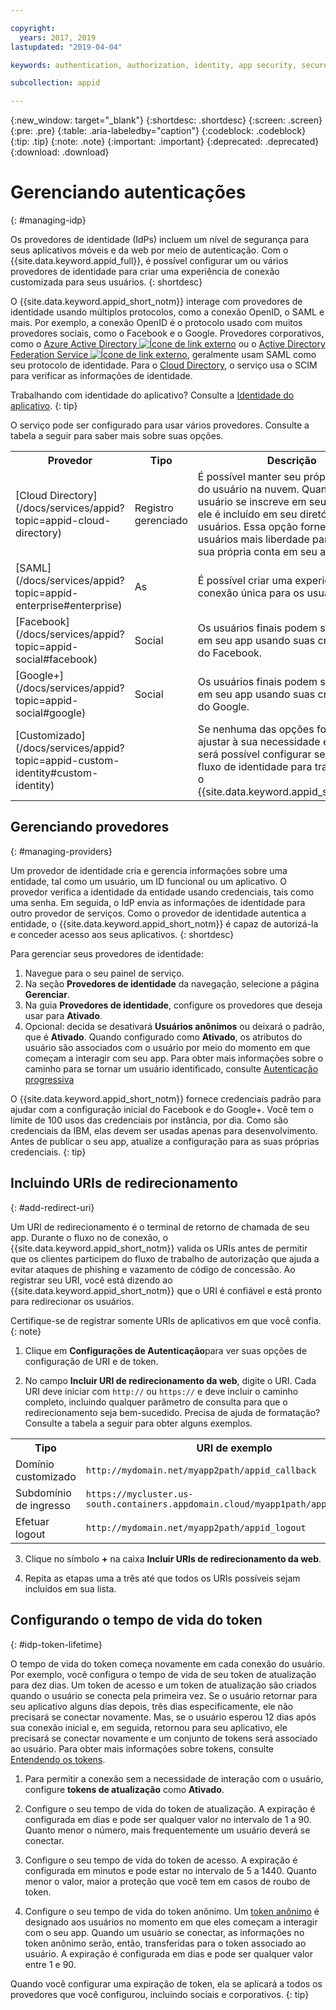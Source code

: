 ```yaml
---

copyright:
  years: 2017, 2019
lastupdated: "2019-04-04"

keywords: authentication, authorization, identity, app security, secure, development, identity provider, tokens, customization, lifetime

subcollection: appid

---
```


{:new_window: target="_blank"}
{:shortdesc: .shortdesc}
{:screen: .screen}
{:pre: .pre}
{:table: .aria-labeledby="caption"}
{:codeblock: .codeblock}
{:tip: .tip}
{:note: .note}
{:important: .important}
{:deprecated: .deprecated}
{:download: .download}


# Gerenciando autenticações
{: #managing-idp}

Os provedores de identidade (IdPs) incluem um nível de segurança para seus aplicativos móveis e da web por meio de
autenticação. Com o {{site.data.keyword.appid_full}}, é possível configurar um ou vários provedores de
identidade para criar uma experiência de conexão customizada para seus usuários.
{: shortdesc}


O {{site.data.keyword.appid_short_notm}} interage com provedores de identidade usando múltiplos protocolos,
como a conexão OpenID, o SAML e mais. Por exemplo, a conexão OpenID é o protocolo usado com muitos provedores sociais, como
o Facebook e o Google. Provedores corporativos, como o <a href="https://www.ibm.com/blogs/bluemix/2018/03/setting-ibm-cloud-app-id-azure-active-directory/" target="_blank">Azure Active Directory <img src="../../icons/launch-glyph.svg" alt="Ícone de link externo"></a> ou o <a href="https://www.ibm.com/blogs/bluemix/2018/03/setting-ibm-cloud-app-id-active-directory-federation-service/" target="_blank">Active Directory Federation Service <img src="../../icons/launch-glyph.svg" alt="Ícone de link externo"></a>, geralmente usam SAML como seu protocolo de identidade. Para o [Cloud Directory](/docs/services/appid?topic=appid-cloud-directory), o serviço
usa o SCIM para verificar as informações de identidade.

Trabalhando com identidade do aplicativo? Consulte a [Identidade do aplicativo](/docs/services/appid?topic=appid-app).
{: tip}

O serviço pode ser configurado para usar vários provedores. Consulte a tabela a seguir para saber mais sobre suas opções.

<table>
  <tr>
    <th>Provedor</th>
    <th>Tipo</th>
    <th>Descrição</th>
  </tr>
  <tr>
    <td>[Cloud Directory](/docs/services/appid?topic=appid-cloud-directory)</td>
    <td>Registro gerenciado</td>
    <td>É possível manter seu próprio registro do usuário na nuvem. Quando um usuário se inscreve em seu aplicativo, ele é
incluído em seu diretório de usuários. Essa opção fornece aos usuários mais liberdade para gerenciar sua própria conta
em seu aplicativo.</td>
  </tr>
  <tr>
    <td>[SAML](/docs/services/appid?topic=appid-enterprise#enterprise)</td>
    <td>As</td>
    <td>É possível criar uma experiência de conexão única para os usuários finais.</td>
  </tr>
  <tr>
    <td>[Facebook](/docs/services/appid?topic=appid-social#facebook)</td>
    <td>Social</td>
    <td>Os usuários finais podem se conectar em seu app usando suas credenciais do Facebook.</td>
  </tr>
  <tr>
    <td>[Google+](/docs/services/appid?topic=appid-social#google)</td>
    <td>Social</td>
    <td>Os usuários finais podem se conectar em seu app usando suas credenciais do Google.</td>
  </tr>
  <tr>
    <td>[Customizado](/docs/services/appid?topic=appid-custom-identity#custom-identity)</td>
    <td> </td>
    <td>Se nenhuma das opções fornecidas se ajustar à sua necessidade específica, será possível configurar seu próprio fluxo de
identidade para trabalhar com o {{site.data.keyword.appid_short_notm}}.</td>  
  </tr>
</table>

## Gerenciando provedores
{: #managing-providers}

Um provedor de identidade cria e gerencia informações sobre uma entidade, tal como um usuário, um ID funcional ou um
aplicativo. O provedor verifica a identidade da entidade usando credenciais, tais como uma senha. Em seguida, o IdP
envia as informações de identidade para outro provedor de serviços. Como o provedor de identidade autentica a entidade,
o {{site.data.keyword.appid_short_notm}} é capaz de autorizá-la e conceder acesso aos seus aplicativos.
{: shortdesc}

Para gerenciar seus provedores de identidade:

1. Navegue para o seu painel de serviço.
2. Na seção **Provedores de identidade** da navegação, selecione a página **Gerenciar**.
3. Na guia **Provedores de identidade**, configure os provedores que deseja usar para **Ativado**.
4. Opcional: decida se desativará **Usuários anônimos** ou deixará o padrão, que é
**Ativado**. Quando configurado como **Ativado**, os atributos do usuário são associados com o usuário por meio do momento em que começam a interagir com seu app. Para obter mais informações sobre o caminho para se tornar um usuário identificado, consulte [Autenticação progressiva](/docs/services/appid?topic=appid-anonymous#progressive)

O {{site.data.keyword.appid_short_notm}} fornece credenciais padrão para ajudar com a configuração inicial do
Facebook e do Google+. Você tem o limite de 100 usos das
credenciais por instância, por dia. Como são credenciais da IBM, elas devem ser usadas apenas para desenvolvimento. Antes de publicar o seu app, atualize a configuração para as suas próprias credenciais.
{: tip}


## Incluindo URIs de redirecionamento
{: #add-redirect-uri}

Um URI de redirecionamento é o terminal de retorno de chamada de seu app. Durante o fluxo no de conexão, o {{site.data.keyword.appid_short_notm}} valida os URIs antes de permitir que os clientes participem do fluxo de trabalho de autorização que ajuda a evitar ataques de phishing e vazamento de código de concessão. Ao registrar seu URI, você está dizendo ao {{site.data.keyword.appid_short_notm}} que o URI é confiável e está pronto para redirecionar os usuários.

Certifique-se de registrar somente URIs de aplicativos em que você confia.
{: note}


1. Clique em **Configurações de Autenticação**para ver suas opções de configuração de URI e de token.

2. No campo **Incluir URI de redirecionamento da web**, digite o URI. Cada URI deve iniciar com `http://` ou `https://` e deve incluir o caminho completo, incluindo qualquer parâmetro de consulta para que o redirecionamento seja bem-sucedido. Precisa de ajuda de formatação? Consulte a tabela a seguir para obter alguns exemplos.

  <table>
    <tr>
      <th>Tipo</th>
      <th>URI de exemplo</th>
    </tr>
    <tr>
      <td>Domínio customizado</td>
      <td><code>http://mydomain.net/myapp2path/appid_callback</code></td>
    </tr>
    <tr>
      <td>Subdomínio de ingresso</td>
      <td><code>https://mycluster.us-south.containers.appdomain.cloud/myapp1path/appid_callback</code></td>
    </tr>
    <tr>
      <td>Efetuar logout</td>
      <td><code>http://mydomain.net/myapp2path/appid_logout</code></td>
    </tr>  
  </table>

3. Clique no símbolo **+** na caixa **Incluir URIs de redirecionamento da web**.

4. Repita as etapas uma a três até que todos os URIs possíveis sejam incluídos em sua lista.



## Configurando o tempo de vida do token
{: #idp-token-lifetime}

O tempo de vida do token começa novamente em cada conexão do usuário. Por exemplo, você
configura o tempo de vida de seu token de atualização para dez dias. Um token de acesso e um token de atualização são
criados quando o usuário se conecta pela primeira vez. Se o usuário retornar para seu aplicativo alguns dias depois,
três dias especificamente, ele não precisará se conectar novamente. Mas, se o usuário esperou 12 dias após sua
conexão inicial e, em seguida, retornou para seu aplicativo, ele precisará se conectar novamente e um conjunto de tokens será
associado ao usuário. Para obter mais informações sobre tokens, consulte [Entendendo os tokens](/docs/services/appid?topic=appid-tokens#tokens).

1. Para permitir a conexão sem a necessidade de interação com o usuário, configure **tokens de atualização** como **Ativado**.

2. Configure o seu tempo de vida do token de atualização. A expiração é configurada em dias e pode ser qualquer valor no intervalo de 1 a 90. Quanto menor o número, mais frequentemente um usuário deverá se conectar.

3. Configure o seu tempo de vida do token de acesso. A expiração é configurada em minutos e pode estar no intervalo de 5 a 1440. Quanto menor o valor, maior a proteção que você tem em casos de roubo de token.

4. Configure o seu tempo de vida do token anônimo. Um [token anônimo](/docs/services/appid?topic=appid-anonymous#progressive) é designado aos usuários no momento em que eles começam a interagir com o seu app. Quando um usuário se conectar, as informações no token anônimo serão, então, transferidas para o token associado ao usuário. A expiração é configurada em dias e pode ser qualquer valor entre 1 e 90.


Quando você configurar uma expiração de token, ela se aplicará a todos os provedores que você configurou, incluindo sociais e corporativos.
{: tip}
